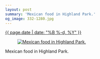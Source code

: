 ```yaml
---
layout: post
summary: 'Mexican food in Highland Park.'
og_image: 332-1280.jpg
---
```


<div class="post">
 <time>
  <a href="/332">
   {{ page.date | date: "%B %-d, %Y" }}
  </a>
 </time>
 <a href="/332">
  <figure data-taken="6/24/2014">
   <img alt="Mexican food in Highland Park." sizes="(min-width: 700px) 50vw, calc(100vw - 2rem)" src="{{ site.assets_url }}/332-640.jpg" srcset="{{ site.assets_url }}/332-1280.jpg 1280w, {{ site.assets_url }}/332-960.jpg 960w, {{ site.assets_url }}/332-640.jpg 640w, {{ site.assets_url }}/332-320.jpg 320w"/>
  </figure>
 </a>
 <span>
  Mexican food in Highland Park.
 </span>
</div>

